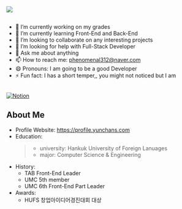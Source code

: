 <img src="https://capsule-render.vercel.app/api?type=venom&color=f6e58d&height=150&section=header&text=Welcome%20to%20yunchan's%20github&fontSize=50&animation=fadeIn" />

## 
- 🔭 I’m currently working on my grades
- 🌱 I’m currently learning Front-End and Back-End
- 👯 I’m looking to collaborate on any interesting projects
- 🤔 I’m looking for help with Full-Stack Developer
- 💬 Ask me about anything
- 📫 How to reach me: phenomenal312@naver.com
- 😄 Pronouns: I am going to be a good Developer
- ⚡ Fun fact: I has a short temper,, you might not noticed but I am

##
<a href="https://www.google.com">![Notion](https://img.shields.io/badge/Notion-000000?style=for-the-badge&logo=notion&logoColor=white)</a>

## About Me
+ Profile Website: https://profile.yunchans.com
+ Education:
  > + university: Hankuk University of Foreign Lanuages
  > + major: Computer Science & Engineering
+ History:
  + TAB Front-End Leader
  + UMC 5th member
  + UMC 6th Front-End Part Leader
+ Awards:
  + HUFS 창업아이디어경진대회 대상



